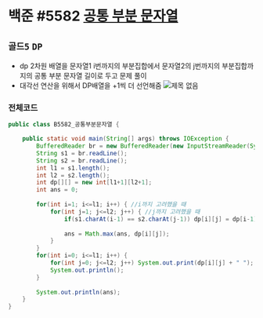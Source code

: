 # 백준 #5582 [공통 부분 문자열](https://www.acmicpc.net/problem/5582)
`골드5` `DP`
---
- dp 2차원 배열을 문자열1 i번까지의 부분집합에서 문자열2의 j번까지의 부분집합까지의 공통 부분 문자열 길이로 두고 문제 풀이
- 대각선 연산을 위해서 DP배열을 +1씩 더 선언해줌
![제목 없음](https://user-images.githubusercontent.com/28249948/164959434-50fd4169-0f6d-44d8-8170-d1f670ddc3f0.png)

### 전체코드
```java
public class B5582_공통부분문자열 {

	public static void main(String[] args) throws IOException {
		BufferedReader br = new BufferedReader(new InputStreamReader(System.in));
		String s1 = br.readLine();
		String s2 = br.readLine();
		int l1 = s1.length();
		int l2 = s2.length();
		int dp[][] = new int[l1+1][l2+1];
		int ans = 0;
		
		for(int i=1; i<=l1; i++) { //i까지 고려했을 때
			for(int j=1; j<=l2; j++) { //j까지 고려했을 때
				if(s1.charAt(i-1) == s2.charAt(j-1)) dp[i][j] = dp[i-1][j-1]+1;
				
				ans = Math.max(ans, dp[i][j]);
			}
		}
		for(int i=0; i<=l1; i++) {
			for(int j=0; j<=l2; j++) System.out.print(dp[i][j] + " ");
			System.out.println();
		}
		
		System.out.println(ans);
	}
}
```
